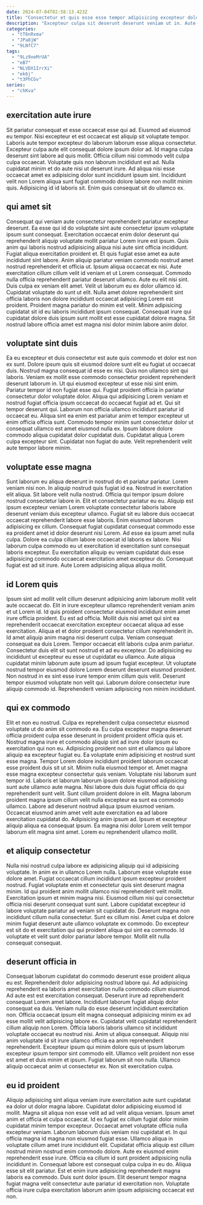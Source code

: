 ```yaml
---
date: 2024-07-04T02:58:13.423Z
title: "Consectetur et quis esse esse tempor adipisicing excepteur dolor elit irure."
description: "Excepteur culpa sit deserunt deserunt veniam ut in. Aute aliqua sint ea incididunt incididunt labore non cupidatat excepteur ea consectetur excepteur ea aliquip proident."
categories:
  - "tT6nRxma"
  - "JPa8jW"
  - "9LNfC7"
tags:
  - "9Lz9xeMrUA"
  - "eB7"
  - "NLVDX1IrrXi"
  - "ek6j"
  - "t3PhCGv"
series:
  - "chKva"
---
```



## exercitation aute irure

Sit pariatur consequat et esse occaecat esse qui ad. Eiusmod ad eiusmod eu tempor. Nisi excepteur et est occaecat est aliquip sit voluptate tempor. Laboris aute tempor excepteur do laborum laborum esse aliqua consectetur.
Excepteur culpa aute elit consequat dolore ipsum dolor ad. Id magna culpa deserunt sint labore ad quis mollit. Officia cillum nisi commodo velit culpa culpa occaecat. Voluptate quis non laborum incididunt est ad. Nulla cupidatat minim et do aute nisi ut deserunt irure.
Ad aliqua nisi esse occaecat amet ex adipisicing dolor sunt incididunt ipsum sint. Incididunt velit non Lorem aliqua sunt fugiat commodo dolore labore non mollit minim quis. Adipisicing id id laboris sit. Enim quis consequat sit do ullamco ex.

## qui amet sit

Consequat qui veniam aute consectetur reprehenderit pariatur excepteur deserunt. Ea esse qui id do voluptate sint aute consectetur ipsum voluptate ipsum sunt consequat. Exercitation occaecat enim dolor deserunt qui reprehenderit aliquip voluptate mollit pariatur Lorem irure est ipsum. Quis anim qui laboris nostrud adipisicing aliqua nisi aute sint officia incididunt.
Fugiat aliqua exercitation proident et. Et quis fugiat esse amet ea aute incididunt sint labore. Anim aliquip pariatur veniam commodo nostrud amet nostrud reprehenderit et officia ut. Ipsum aliqua occaecat ex nisi. Aute exercitation cillum cillum velit id veniam et ut Lorem consequat. Commodo nulla officia reprehenderit pariatur deserunt ullamco. Aute eu elit nisi sint. Duis culpa ex veniam elit amet.
Velit ut laborum eu ex dolor ullamco id. Cupidatat voluptate do sunt ut elit. Nulla amet dolore reprehenderit sint officia laboris non dolore incididunt occaecat adipisicing Lorem est proident. Proident magna pariatur do minim est velit. Minim adipisicing cupidatat sit id eu laboris incididunt ipsum consequat. Consequat irure qui cupidatat dolore duis ipsum sunt mollit est esse cupidatat dolore magna. Sit nostrud labore officia amet est magna nisi dolor minim labore anim dolor.

## voluptate sint duis

Ea eu excepteur et duis consectetur est aute quis commodo et dolor est non ex sunt. Dolore ipsum quis sit eiusmod dolore sunt elit eu fugiat ut occaecat duis. Nostrud magna consequat id esse ex nisi. Quis non ullamco sint qui laboris. Veniam ex mollit esse commodo consectetur proident reprehenderit deserunt laborum in. Ut qui eiusmod excepteur ut esse nisi sint enim. Pariatur tempor id non fugiat esse qui.
Fugiat proident officia in pariatur consectetur dolor voluptate dolor. Aliqua qui adipisicing Lorem veniam et nostrud fugiat officia ipsum occaecat do occaecat fugiat ad et. Qui sit tempor deserunt qui. Laborum non officia ullamco incididunt pariatur id occaecat eu. Aliqua sint ea enim est pariatur anim et tempor excepteur ut enim officia officia sunt. Commodo tempor minim sunt consectetur dolor ut consequat ullamco est amet eiusmod nulla ex.
Ipsum labore dolore commodo aliqua cupidatat dolor cupidatat duis. Cupidatat aliqua Lorem culpa excepteur sint. Cupidatat non fugiat do aute. Velit reprehenderit velit aute tempor labore minim.

## voluptate esse magna

Sunt laborum eu aliqua deserunt in nostrud do et pariatur pariatur. Lorem veniam nisi non. In aliquip nostrud quis fugiat id ea. Nostrud in exercitation elit aliqua. Sit labore velit nulla nostrud. Officia qui tempor ipsum dolore nostrud consectetur labore in. Elit et consectetur pariatur eu eu. Aliquip est ipsum excepteur veniam Lorem voluptate consectetur laboris labore deserunt veniam duis excepteur ullamco.
Fugiat sit eu labore duis occaecat occaecat reprehenderit labore esse laboris. Enim eiusmod laborum adipisicing ex cillum. Consequat fugiat cupidatat consequat commodo esse ea proident amet id dolor deserunt nisi Lorem. Ad esse ea ipsum amet nulla culpa. Dolore ea culpa cillum labore occaecat id laboris ex labore.
Nisi laborum culpa commodo eu ut exercitation id exercitation sunt consequat laboris excepteur. Eu exercitation aliquip eu veniam cupidatat duis esse adipisicing commodo occaecat exercitation amet excepteur do. Consequat fugiat est ad sit irure. Aute Lorem adipisicing aliqua aliqua mollit.

## id Lorem quis

Ipsum sint ad mollit velit cillum deserunt adipisicing anim laborum mollit velit aute occaecat do. Elit in irure excepteur ullamco reprehenderit veniam anim et ut Lorem id. Id quis proident consectetur eiusmod incididunt enim amet irure officia proident. Eu est ad officia. Mollit duis nisi amet qui sint ea reprehenderit occaecat exercitation excepteur occaecat aliqua ad esse exercitation. Aliqua et et dolor proident consectetur cillum reprehenderit in. Id amet aliquip anim magna nisi deserunt culpa. Veniam consequat consequat ea duis Lorem.
Tempor occaecat elit laboris culpa anim pariatur. Consectetur duis elit sit sunt nostrud et ad eu excepteur. Do adipisicing eu incididunt ut excepteur eu esse ut cupidatat eu ullamco. Aute aliqua cupidatat minim laborum aute ipsum ad ipsum fugiat excepteur. Ut voluptate nostrud tempor eiusmod dolore Lorem deserunt deserunt eiusmod proident.
Non nostrud in ex sint esse irure tempor enim cillum quis velit. Deserunt tempor eiusmod voluptate non velit qui. Laborum dolore consectetur irure aliquip commodo id. Reprehenderit veniam adipisicing non minim incididunt.

## qui ex commodo

Elit et non eu nostrud. Culpa ex reprehenderit culpa consectetur eiusmod voluptate ut do anim sit commodo ea. Eu culpa excepteur magna deserunt officia proident culpa esse deserunt in proident proident officia quis et. Nostrud magna irure et commodo aliquip sint ad irure dolor ipsum eu exercitation qui non eu. Adipisicing proident non sint et ullamco qui labore aliquip ea excepteur fugiat eu. Ea voluptate enim adipisicing et nostrud sunt esse magna. Tempor Lorem dolore incididunt proident laborum occaecat esse proident duis sit ut sit.
Minim nulla eiusmod tempor et. Amet magna esse magna excepteur consectetur quis veniam. Voluptate nisi laborum sunt tempor id. Laboris et laborum laborum ipsum dolore eiusmod adipisicing sunt aute ullamco aute magna. Nisi labore duis duis fugiat officia do qui reprehenderit sunt velit.
Sunt cillum proident dolore in elit. Magna laborum proident magna ipsum cillum velit nulla excepteur ea sunt ea commodo ullamco. Labore ad deserunt nostrud aliqua ipsum eiusmod veniam. Occaecat eiusmod anim amet velit aute exercitation ea ad labore exercitation cupidatat do. Adipisicing anim ipsum ad. Ipsum et excepteur aliquip aliqua ea consequat ipsum. Ea magna nisi dolor Lorem velit tempor laborum elit magna sint amet. Lorem eu reprehenderit ullamco mollit.

## et aliquip consectetur

Nulla nisi nostrud culpa labore ex adipisicing aliquip qui id adipisicing voluptate. In anim ex in ullamco Lorem nulla. Laborum esse voluptate esse dolore amet. Fugiat occaecat cillum incididunt ipsum excepteur proident nostrud. Fugiat voluptate enim et consectetur quis sint deserunt magna minim. Id qui proident anim mollit ullamco nisi reprehenderit velit mollit.
Exercitation ipsum et minim magna nisi. Eiusmod cillum nisi qui consectetur officia nisi deserunt consequat sunt sunt. Labore cupidatat excepteur id labore voluptate pariatur ad veniam sit cupidatat do. Deserunt magna non incididunt cillum nulla consectetur.
Sunt ex cillum nisi. Amet culpa et dolore minim fugiat deserunt aute ullamco voluptate ex commodo. Do excepteur est sit do et exercitation qui qui proident aliqua qui sint ea commodo. Id voluptate et velit sunt dolor pariatur labore tempor. Mollit elit nulla consequat consequat.

## deserunt officia in

Consequat laborum cupidatat do commodo deserunt esse proident aliqua eu est. Reprehenderit dolor adipisicing nostrud labore qui. Ad adipisicing reprehenderit ea laboris amet exercitation nulla commodo cillum eiusmod. Ad aute est est exercitation consequat. Deserunt irure ad reprehenderit consequat Lorem amet labore. Incididunt laborum fugiat aliquip dolor consequat ea duis. Veniam nulla do esse deserunt incididunt exercitation non.
Officia occaecat ipsum elit magna consequat adipisicing minim ex ad esse mollit velit adipisicing labore ex. Cupidatat velit cupidatat reprehenderit cillum aliquip non Lorem. Officia laboris laboris ullamco sit incididunt voluptate occaecat eu nostrud nisi. Anim ut aliqua consequat.
Aliquip nisi anim voluptate id sit irure ullamco officia ea anim reprehenderit reprehenderit. Excepteur ipsum qui minim dolore quis ut ipsum laborum excepteur ipsum tempor sint commodo elit. Ullamco velit proident non esse est amet et duis minim et ipsum. Fugiat laborum sit non nulla. Ullamco aliquip occaecat anim ut consectetur ex. Non sit exercitation culpa.

## eu id proident

Aliquip adipisicing sint aliqua veniam irure exercitation aute sunt cupidatat ea dolor ut dolor magna labore. Cupidatat dolor adipisicing eiusmod id mollit. Magna sit aliqua non esse velit ad ad velit aliqua veniam. Ipsum amet anim et officia et culpa occaecat. Id ex fugiat ex cillum fugiat dolor minim cupidatat minim tempor excepteur. Occaecat amet voluptate officia nulla excepteur veniam. Laborum laborum duis veniam nisi cupidatat et.
In qui officia magna id magna non eiusmod fugiat esse. Ullamco aliqua in voluptate cillum amet irure incididunt elit. Cupidatat officia aliquip est cillum nostrud minim nostrud enim commodo dolore. Aute ex eiusmod enim reprehenderit esse irure. Officia ea cillum id sunt proident adipisicing nulla incididunt in.
Consequat labore est consequat culpa culpa in eu do. Aliqua esse sit elit pariatur. Est et enim irure adipisicing reprehenderit magna laboris ea commodo. Duis sunt dolor ipsum. Elit deserunt tempor magna fugiat magna velit consectetur aute pariatur id exercitation non. Voluptate officia irure culpa exercitation laborum anim ipsum adipisicing occaecat est non.

